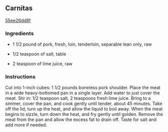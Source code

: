 ## Carnitas

[55ee26dd8f](http://www.epicurious.com/recipes/food/views/carnitas-387273)

### Ingredients

 - 1 1/2 pound of pork, fresh, loin, tenderloin, separable lean only, raw

 - 1/2 teaspoon of salt, table

 - 2 teaspoon of lime juice, raw

### Instructions

Cut into 1-inch cubes: 1 1/2 pounds boneless pork shoulder. Place the meat in a wide heavy-bottomed pan in a single layer. Add water to just cover the meat. Stir in: 1/2 teaspoon salt, 2 teaspoons fresh lime juice. Bring to a simmer, cover the pan, and cook gently until tender, about 45 minutes. Take off the lid, turn up the heat, and allow the liquid to boil away. When the meat begins to sizzle, turn down the heat, and fry gently until golden. Remove the meat from the pan and allow the excess fat to drain off. Taste for salt and add more if needed.